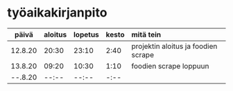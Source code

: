 # työaikakirjanpito
 
| päivä   | aloitus | lopetus | kesto |mitä tein |
| :------:|:--------|:--------|:------|:---------|
| 12.8.20 | 20:30   |  23:10  | 2:40  |projektin aloitus ja foodien scrape |
| 13.8.20 | 09:20   |  10:30  | 1:10  |foodien scrape loppuun |
| --.8.20 | --:--   |  --:--  | -:--  ||
